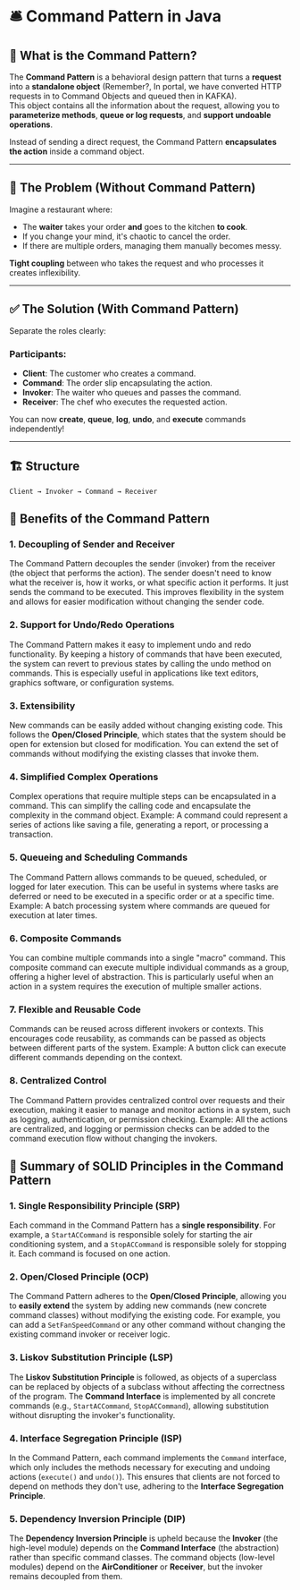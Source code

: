 # 🛎️ Command Pattern in Java

## 📌 What is the Command Pattern?

The **Command Pattern** is a behavioral design pattern that turns a **request** into a **standalone object** (Remember?, In portal, we have converted HTTP requests in to Command Objects and queued then in KAFKA).  
This object contains all the information about the request, allowing you to **parameterize methods**, **queue or log requests**, and **support undoable operations**.

Instead of sending a direct request, the Command Pattern **encapsulates the action** inside a command object.

---

## 🚫 The Problem (Without Command Pattern)

Imagine a restaurant where:
- The **waiter** takes your order **and** goes to the kitchen **to cook**.
- If you change your mind, it's chaotic to cancel the order.
- If there are multiple orders, managing them manually becomes messy.

**Tight coupling** between who takes the request and who processes it creates inflexibility.

---

## ✅ The Solution (With Command Pattern)

Separate the roles clearly:

### Participants:
- **Client**: The customer who creates a command.
- **Command**: The order slip encapsulating the action.
- **Invoker**: The waiter who queues and passes the command.
- **Receiver**: The chef who executes the requested action.

You can now **create**, **queue**, **log**, **undo**, and **execute** commands independently!

---

## 🏗️ Structure

```plaintext
Client → Invoker → Command → Receiver

```


## 🏅 Benefits of the Command Pattern

### 1. **Decoupling of Sender and Receiver**
The Command Pattern decouples the sender (invoker) from the receiver (the object that performs the action). The sender doesn't need to know what the receiver is, how it works, or what specific action it performs. It just sends the command to be executed.
This improves flexibility in the system and allows for easier modification without changing the sender code.

### 2. **Support for Undo/Redo Operations**
The Command Pattern makes it easy to implement undo and redo functionality. By keeping a history of commands that have been executed, the system can revert to previous states by calling the undo method on commands.
This is especially useful in applications like text editors, graphics software, or configuration systems.

### 3. **Extensibility**
New commands can be easily added without changing existing code. This follows the **Open/Closed Principle**, which states that the system should be open for extension but closed for modification.
You can extend the set of commands without modifying the existing classes that invoke them.

### 4. **Simplified Complex Operations**
Complex operations that require multiple steps can be encapsulated in a command. This can simplify the calling code and encapsulate the complexity in the command object.
Example: A command could represent a series of actions like saving a file, generating a report, or processing a transaction.

### 5. **Queueing and Scheduling Commands**
The Command Pattern allows commands to be queued, scheduled, or logged for later execution. This can be useful in systems where tasks are deferred or need to be executed in a specific order or at a specific time.
Example: A batch processing system where commands are queued for execution at later times.

### 6. **Composite Commands**
You can combine multiple commands into a single "macro" command. This composite command can execute multiple individual commands as a group, offering a higher level of abstraction.
This is particularly useful when an action in a system requires the execution of multiple smaller actions.

### 7. **Flexible and Reusable Code**
Commands can be reused across different invokers or contexts. This encourages code reusability, as commands can be passed as objects between different parts of the system.
Example: A button click can execute different commands depending on the context.

### 8. **Centralized Control**
The Command Pattern provides centralized control over requests and their execution, making it easier to manage and monitor actions in a system, such as logging, authentication, or permission checking.
Example: All the actions are centralized, and logging or permission checks can be added to the command execution flow without changing the invokers.

##


## 🏅 Summary of SOLID Principles in the Command Pattern

### 1. **Single Responsibility Principle (SRP)**
Each command in the Command Pattern has a **single responsibility**. For example, a `StartACCommand` is responsible solely for starting the air conditioning system, and a `StopACCommand` is responsible solely for stopping it. Each command is focused on one action.

### 2. **Open/Closed Principle (OCP)**
The Command Pattern adheres to the **Open/Closed Principle**, allowing you to **easily extend** the system by adding new commands (new concrete command classes) without modifying the existing code. For example, you can add a `SetFanSpeedCommand` or any other command without changing the existing command invoker or receiver logic.

### 3. **Liskov Substitution Principle (LSP)**
The **Liskov Substitution Principle** is followed, as objects of a superclass can be replaced by objects of a subclass without affecting the correctness of the program. The **Command Interface** is implemented by all concrete commands (e.g., `StartACCommand`, `StopACCommand`), allowing substitution without disrupting the invoker's functionality.

### 4. **Interface Segregation Principle (ISP)**
In the Command Pattern, each command implements the `Command` interface, which only includes the methods necessary for executing and undoing actions (`execute()` and `undo()`). This ensures that clients are not forced to depend on methods they don't use, adhering to the **Interface Segregation Principle**.

### 5. **Dependency Inversion Principle (DIP)**
The **Dependency Inversion Principle** is upheld because the **Invoker** (the high-level module) depends on the **Command Interface** (the abstraction) rather than specific command classes. The command objects (low-level modules) depend on the **AirConditioner** or **Receiver**, but the invoker remains decoupled from them.

##